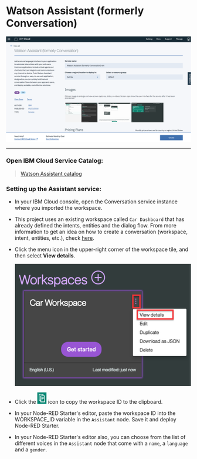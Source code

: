 # Watson Assistant (formerly Conversation)

![](../img/assistant-catalog.png)

<hr>

### Open IBM Cloud Service Catalog:

> [Watson Assistant catalog](https://console.bluemix.net/catalog/services/watson-assistant-formerly-conversation)

### Setting up the Assistant service:

* In your IBM Cloud console, open the Conversation service instance where you imported the workspace.
* This project uses an existing workspace called `Car Dashboard` that has already defined the intents, entities and the dialog flow. From more information to get an idea on how to create a conversation (workspace, intent, entities, etc.), check [here](https://console.bluemix.net/docs/tutorials/android-watson-chatbot.html#build-a-voice-enabled-android-chatbot).
* Click the menu icon in the upper-right corner of the workspace tile, and then select **View details**.

    ![Car dashboard workspace id](../img/assistant-workspace_id.png)

* Click the ![Copy](../img/copy_icon.png) icon to copy the workspace ID to the clipboard.

* In your Node-RED Starter's editor, paste the workspace ID into the WORKSPACE_ID variable in the `Assistant` node. Save it and deploy Node-RED  Starter.
* In your Node-RED Starter's editor also, you can choose from the list of different voices in the `Assistant` node that come with a `name`, a `language` and a `gender`.
